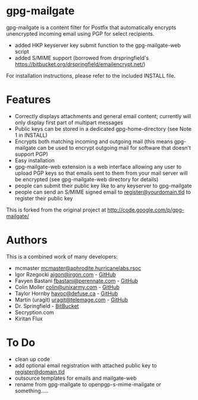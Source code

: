 # gpg-mailgate

gpg-mailgate is a content filter for Postfix that automatically encrypts unencrypted incoming email using PGP for select recipients.

* added HKP keyserver key submit function to the gpg-mailgate-web script
* added S/MIME support (borrowed from drspringfield's https://bitbucket.org/drspringfield/emailencrypt.net/)

For installation instructions, please refer to the included INSTALL file.

# Features
- Correctly displays attachments and general email content; currently will only display first part of multipart messages
- Public keys can be stored in a dedicated gpg-home-directory (see Note 1 in INSTALL)
- Encrypts both matching incoming and outgoing mail (this means gpg-mailgate can be used to encrypt outgoing mail for software that doesn't support PGP)
- Easy installation
- gpg-mailgate-web extension is a web interface allowing any user to upload PGP keys so that emails sent to them from your mail server will be encrypted (see gpg-mailgate-web directory for details)
- people can submit their public key like to any keyserver to gpg-mailgate
- people can send an S/MIME signed email to register@yourdomain.tld to register their public key

This is forked from the original project at http://code.google.com/p/gpg-mailgate/

# Authors

This is a combined work of many developers:

* mcmaster <mcmaster@aphrodite.hurricanelabs.rsoc>
* Igor Rzegocki <ajgon@irgon.com> - [GitHub](https://github.com/ajgon/gpg-mailgate)
* Favyen Bastani <fbastani@perennate.com> - [GitHub](https://github.com/uakfdotb/gpg-mailgate)
* Colin Moller <colin@unixarmy.com> - [GitHub](https://github.com/LeftyBC/gpg-mailgate)
* Taylor Hornby <havoc@defuse.ca> - [GitHub](https://github.com/defuse/gpg-mailgate)
* Martin (uragit) <uragit@telemage.com> - [GitHub](https://github.com/uragit/gpg-mailgate)
* Dr. Springfield - [BitBucket](https://bitbucket.org/drspringfield/emailencrypt.net/)
* Secryption.com
* Kiritan Flux

# To Do

* clean up code
* add optional email registration with attached public key to register@domain.tld
* outsource templates for emails and mailgate-web
* rename from gpg-mailgate to openpgp-s-mime-mailgate or something.....
